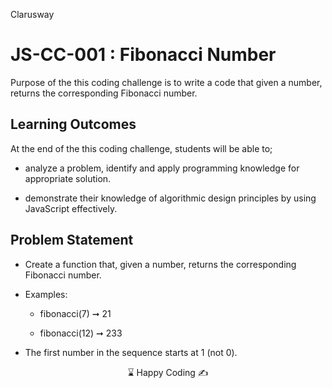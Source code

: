 <p>Clarusway<img align="right"
  src="https://secure.meetupstatic.com/photos/event/3/1/b/9/600_488352729.jpeg"  width="15px"></p>

# JS-CC-001 : Fibonacci Number

Purpose of the this coding challenge is to write a code that given a number, returns the corresponding Fibonacci number.

## Learning Outcomes

At the end of the this coding challenge, students will be able to;

- analyze a problem, identify and apply programming knowledge for appropriate solution.

- demonstrate their knowledge of algorithmic design principles by using JavaScript effectively.

## Problem Statement

- Create a function that, given a number, returns the corresponding Fibonacci number.

- Examples:

  - fibonacci(7) ➞ 21

  - fibonacci(12) ➞ 233

- The first number in the sequence starts at 1 (not 0).

<center> &#8987; Happy Coding  &#9997; </center>
